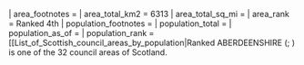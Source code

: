 | area_footnotes = | area_total_km2 = 6313 | area_total_sq_mi = | area_rank = Ranked 4th | population_footnotes = | population_total = | population_as_of = | population_rank = [[List_of_Scottish_council_areas_by_population|Ranked ABERDEENSHIRE (; ) is one of the 32 council areas of Scotland.
